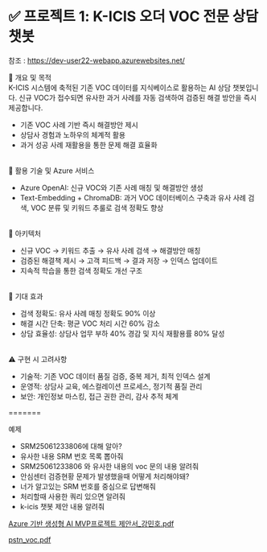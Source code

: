 # ✅ 프로젝트 1: K-ICIS 오더 VOC 전문 상담 챗봇

참조 : https://dev-user22-webapp.azurewebsites.net/

📌 개요 및 목적<br/>
K-ICIS 시스템에 축적된 기존 VOC 데이터를 지식베이스로 활용하는 AI 상담 챗봇입니다. 신규 VOC가 접수되면 유사한 과거 사례를 자동 검색하여 검증된 해결 방안을 즉시 제공합니다.<br/>
- 기존 VOC 사례 기반 즉시 해결방안 제시<br/>
- 상담사 경험과 노하우의 체계적 활용<br/>
- 과거 성공 사례 재활용을 통한 문제 해결 효율화<br/><br/>

🔧 활용 기술 및 Azure 서비스<br/>
- Azure OpenAI: 신규 VOC와 기존 사례 매칭 및 해결방안 생성<br/>
- Text-Embedding + ChromaDB: 과거 VOC 데이터베이스 구축과 유사 사례 검색, VOC 분류 및 키워드 추룰로 검색 정확도 향상<br/><br/>

🧩 아키텍처<br/>
- 신규 VOC → 키워드 추출 → 유사 사례 검색 → 해결방안 매칭<br/>
- 검증된 해결책 제시 → 고객 피드백 → 결과 저장 → 인덱스 업데이트<br/>
- 지속적 학습을 통한 검색 정확도 개선 구조<br/><br/>

🎯 기대 효과<br/>
- 검색 정확도: 유사 사례 매칭 정확도 90% 이상<br/>
- 해결 시간 단축: 평균 VOC 처리 시간 60% 감소<br/>
- 상담 효율성: 상담사 업무 부하 40% 경감 및 지식 재활용률 80% 달성<br/><br/>

⚠️ 구현 시 고려사항<br/>
- 기술적: 기존 VOC 데이터 품질 검증, 중복 제거, 최적 인덱스 설계<br/>
- 운영적: 상담사 교육, 에스컬레이션 프로세스, 정기적 품질 관리<br/>
- 보안: 개인정보 마스킹, 접근 권한 관리, 감사 추적 체계<br/>

=======

예제
* SRM25061233806에 대해 알아?
* 유사한 내용 SRM 번호 목록 뽑아줘
* SRM25061233806 와 유사한 내용의 voc 문의 내용 알려줘
* 안심센터 검증현황 문제가 발생했을때 어떻게 처리해야돼?
* 너가 알고있는 SRM 번호를 중심으로 답변해줘
* 처리할때 사용한 쿼리 있으면 알려줘
* k-icis 챗봇 제안 내용 알려줘


[Azure 기반 생성형 AI MVP프로젝트 제안서_강민호.pdf](https://github.com/user-attachments/files/21152187/Azure.AI.MVP._.pdf)

[pstn_voc.pdf](https://github.com/user-attachments/files/21152189/pstn_voc.pdf)




